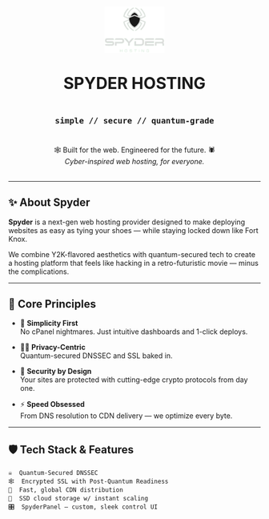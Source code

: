 <h1 align="center">
  <img src="https://github.com/0x-h4x/0x-h4x/blob/main/Spyder-logo.png" width="120" alt="Spyder logo"/>
  <br /><br />
  <strong style="font-size: 32px;">SPYDER HOSTING</strong>
  <br /><br />
  <code style="font-size: 16px;">simple // secure // quantum-grade</code>
</h1>

<p align="center">
  <br />
  🕸️ Built for the web. Engineered for the future. 🕷️<br/>
  <em>Cyber-inspired web hosting, for everyone.</em>
  <br /><br />
</p>


---

## ✨ About Spyder

**Spyder** is a next-gen web hosting provider designed to make deploying websites as easy as tying your shoes — while staying locked down like Fort Knox.

We combine Y2K-flavored aesthetics with quantum-secured tech to create a hosting platform that feels like hacking in a retro-futuristic movie — minus the complications.

---

## 🧠 Core Principles

- 🧩 **Simplicity First**  
  No cPanel nightmares. Just intuitive dashboards and 1-click deploys.

- 🕵️‍♂️ **Privacy-Centric**  
  Quantum-secured DNSSEC and SSL baked in.

- 🔐 **Security by Design**  
  Your sites are protected with cutting-edge crypto protocols from day one.

- ⚡ **Speed Obsessed**  
  From DNS resolution to CDN delivery — we optimize every byte.

---

## 🛡️ Tech Stack & Features

```txt
☠️  Quantum-Secured DNSSEC
🕸️  Encrypted SSL with Post-Quantum Readiness
🧬  Fast, global CDN distribution
💽  SSD cloud storage w/ instant scaling
🎛️  SpyderPanel – custom, sleek control UI
